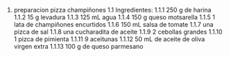 1. preparacion pizza champiñones
1.1 Ingredientes:
1.1.1 250 g de harina
1.1.2 15 g levadura
1.1.3 125 mL agua
1.1.4 150 g queso motsarella
1.1.5 1 lata de champiñones encurtidos
1.1.6 150 mL salsa de tomate
1.1.7 una pizca de sal
1.1.8 una cucharadita de aceite
1.1.9 2 cebollas grandes
1.1.10 1 pizca de pimienta 
1.1.11 9 aceitunas
1.1.12 50 mL de aceite de oliva virgen extra
1.1.13 100 g de queso parmesano
